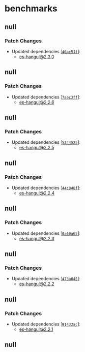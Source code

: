 # benchmarks

## null

### Patch Changes

- Updated dependencies [[`40ac51f`](https://github.com/toss/es-hangul/commit/40ac51f5daa3d1724bfa5226ef8c262fb5a2fee9)]:
  - es-hangul@2.3.0

## null

### Patch Changes

- Updated dependencies [[`7aac3ff`](https://github.com/toss/es-hangul/commit/7aac3ff3b5dd25a4a4ea210f17cd7771e6dda311)]:
  - es-hangul@2.2.6

## null

### Patch Changes

- Updated dependencies [[`5244525`](https://github.com/toss/es-hangul/commit/5244525035fc774b4dd3591ce50b4316fdd73ffd)]:
  - es-hangul@2.2.5

## null

### Patch Changes

- Updated dependencies [[`44c840f`](https://github.com/toss/es-hangul/commit/44c840fa430d985c7d54302b8dabf5bec106cb8d)]:
  - es-hangul@2.2.4

## null

### Patch Changes

- Updated dependencies [[`0a60a65`](https://github.com/toss/es-hangul/commit/0a60a6553060e86580a3e4ba9eb1b4479c8bdd7d)]:
  - es-hangul@2.2.3

## null

### Patch Changes

- Updated dependencies [[`473a845`](https://github.com/toss/es-hangul/commit/473a8451f21380b57a03d9dfb0ff9925c1f1fbed)]:
  - es-hangul@2.2.2

## null

### Patch Changes

- Updated dependencies [[`81432ac`](https://github.com/toss/es-hangul/commit/81432ac117c929d4578935354bd4262c68072d32)]:
  - es-hangul@2.2.1

## null
